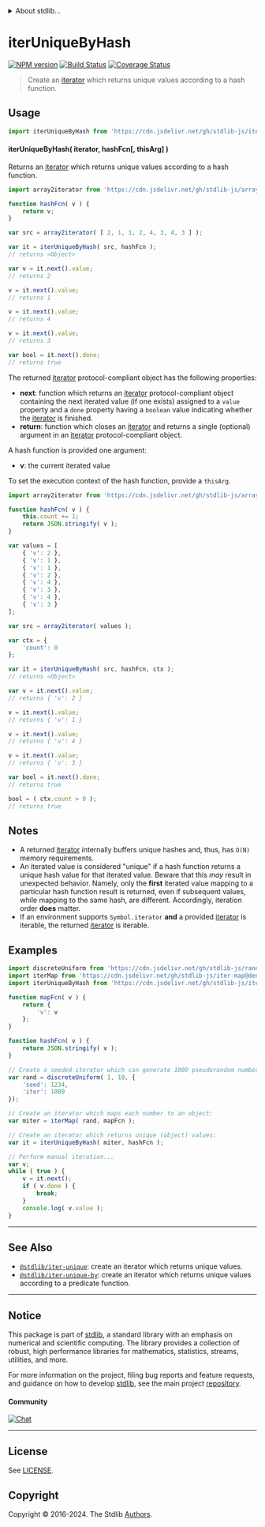 <!--

@license Apache-2.0

Copyright (c) 2019 The Stdlib Authors.

Licensed under the Apache License, Version 2.0 (the "License");
you may not use this file except in compliance with the License.
You may obtain a copy of the License at

   http://www.apache.org/licenses/LICENSE-2.0

Unless required by applicable law or agreed to in writing, software
distributed under the License is distributed on an "AS IS" BASIS,
WITHOUT WARRANTIES OR CONDITIONS OF ANY KIND, either express or implied.
See the License for the specific language governing permissions and
limitations under the License.

-->


<details>
  <summary>
    About stdlib...
  </summary>
  <p>We believe in a future in which the web is a preferred environment for numerical computation. To help realize this future, we've built stdlib. stdlib is a standard library, with an emphasis on numerical and scientific computation, written in JavaScript (and C) for execution in browsers and in Node.js.</p>
  <p>The library is fully decomposable, being architected in such a way that you can swap out and mix and match APIs and functionality to cater to your exact preferences and use cases.</p>
  <p>When you use stdlib, you can be absolutely certain that you are using the most thorough, rigorous, well-written, studied, documented, tested, measured, and high-quality code out there.</p>
  <p>To join us in bringing numerical computing to the web, get started by checking us out on <a href="https://github.com/stdlib-js/stdlib">GitHub</a>, and please consider <a href="https://opencollective.com/stdlib">financially supporting stdlib</a>. We greatly appreciate your continued support!</p>
</details>

# iterUniqueByHash

[![NPM version][npm-image]][npm-url] [![Build Status][test-image]][test-url] [![Coverage Status][coverage-image]][coverage-url] <!-- [![dependencies][dependencies-image]][dependencies-url] -->

> Create an [iterator][mdn-iterator-protocol] which returns unique values according to a hash function.

<!-- Section to include introductory text. Make sure to keep an empty line after the intro `section` element and another before the `/section` close. -->

<section class="intro">

</section>

<!-- /.intro -->

<!-- Package usage documentation. -->



<section class="usage">

## Usage

```javascript
import iterUniqueByHash from 'https://cdn.jsdelivr.net/gh/stdlib-js/iter-unique-by-hash@v0.2.2-deno/mod.js';
```

#### iterUniqueByHash( iterator, hashFcn\[, thisArg] )

Returns an [iterator][mdn-iterator-protocol] which returns unique values according to a hash function.

```javascript
import array2iterator from 'https://cdn.jsdelivr.net/gh/stdlib-js/array-to-iterator@deno/mod.js';

function hashFcn( v ) {
    return v;
}

var src = array2iterator( [ 2, 1, 1, 2, 4, 3, 4, 3 ] );

var it = iterUniqueByHash( src, hashFcn );
// returns <Object>

var v = it.next().value;
// returns 2

v = it.next().value;
// returns 1

v = it.next().value;
// returns 4

v = it.next().value;
// returns 3

var bool = it.next().done;
// returns true
```

The returned [iterator][mdn-iterator-protocol] protocol-compliant object has the following properties:

-   **next**: function which returns an [iterator][mdn-iterator-protocol] protocol-compliant object containing the next iterated value (if one exists) assigned to a `value` property and a `done` property having a `boolean` value indicating whether the [iterator][mdn-iterator-protocol] is finished.
-   **return**: function which closes an [iterator][mdn-iterator-protocol] and returns a single (optional) argument in an [iterator][mdn-iterator-protocol] protocol-compliant object.

A hash function is provided one argument:

-   **v**: the current iterated value

To set the execution context of the hash function, provide a `thisArg`.

<!-- eslint-disable object-curly-newline -->

```javascript
import array2iterator from 'https://cdn.jsdelivr.net/gh/stdlib-js/array-to-iterator@deno/mod.js';

function hashFcn( v ) {
    this.count += 1;
    return JSON.stringify( v );
}

var values = [
    { 'v': 2 },
    { 'v': 1 },
    { 'v': 1 },
    { 'v': 2 },
    { 'v': 4 },
    { 'v': 3 },
    { 'v': 4 },
    { 'v': 3 }
];

var src = array2iterator( values );

var ctx = {
    'count': 0
};

var it = iterUniqueByHash( src, hashFcn, ctx );
// returns <Object>

var v = it.next().value;
// returns { 'v': 2 }

v = it.next().value;
// returns { 'v': 1 }

v = it.next().value;
// returns { 'v': 4 }

v = it.next().value;
// returns { 'v': 3 }

var bool = it.next().done;
// returns true

bool = ( ctx.count > 0 );
// returns true
```

</section>

<!-- /.usage -->

<!-- Package usage notes. Make sure to keep an empty line after the `section` element and another before the `/section` close. -->

<section class="notes">

## Notes

-   A returned [iterator][mdn-iterator-protocol] internally buffers unique hashes and, thus, has `O(N)` memory requirements.
-   An iterated value is considered "unique" if a hash function returns a unique hash value for that iterated value. Beware that this _may_ result in unexpected behavior. Namely, only the **first** iterated value mapping to a particular hash function result is returned, even if subsequent values, while mapping to the same hash, are different. Accordingly, iteration order **does** matter.
-   If an environment supports `Symbol.iterator` **and** a provided [iterator][mdn-iterator-protocol] is iterable, the returned [iterator][mdn-iterator-protocol] is iterable.

</section>

<!-- /.notes -->

<!-- Package usage examples. -->

<section class="examples">

## Examples

<!-- eslint no-undef: "error" -->

```javascript
import discreteUniform from 'https://cdn.jsdelivr.net/gh/stdlib-js/random-iter-discrete-uniform@deno/mod.js';
import iterMap from 'https://cdn.jsdelivr.net/gh/stdlib-js/iter-map@deno/mod.js';
import iterUniqueByHash from 'https://cdn.jsdelivr.net/gh/stdlib-js/iter-unique-by-hash@v0.2.2-deno/mod.js';

function mapFcn( v ) {
    return {
        'v': v
    };
}

function hashFcn( v ) {
    return JSON.stringify( v );
}

// Create a seeded iterator which can generate 1000 pseudorandom numbers:
var rand = discreteUniform( 1, 10, {
    'seed': 1234,
    'iter': 1000
});

// Create an iterator which maps each number to an object:
var miter = iterMap( rand, mapFcn );

// Create an iterator which returns unique (object) values:
var it = iterUniqueByHash( miter, hashFcn );

// Perform manual iteration...
var v;
while ( true ) {
    v = it.next();
    if ( v.done ) {
        break;
    }
    console.log( v.value );
}
```

</section>

<!-- /.examples -->

<!-- Section to include cited references. If references are included, add a horizontal rule *before* the section. Make sure to keep an empty line after the `section` element and another before the `/section` close. -->

<section class="references">

</section>

<!-- /.references -->

<!-- Section for related `stdlib` packages. Do not manually edit this section, as it is automatically populated. -->

<section class="related">

* * *

## See Also

-   <span class="package-name">[`@stdlib/iter-unique`][@stdlib/iter/unique]</span><span class="delimiter">: </span><span class="description">create an iterator which returns unique values.</span>
-   <span class="package-name">[`@stdlib/iter-unique-by`][@stdlib/iter/unique-by]</span><span class="delimiter">: </span><span class="description">create an iterator which returns unique values according to a predicate function.</span>

</section>

<!-- /.related -->

<!-- Section for all links. Make sure to keep an empty line after the `section` element and another before the `/section` close. -->


<section class="main-repo" >

* * *

## Notice

This package is part of [stdlib][stdlib], a standard library with an emphasis on numerical and scientific computing. The library provides a collection of robust, high performance libraries for mathematics, statistics, streams, utilities, and more.

For more information on the project, filing bug reports and feature requests, and guidance on how to develop [stdlib][stdlib], see the main project [repository][stdlib].

#### Community

[![Chat][chat-image]][chat-url]

---

## License

See [LICENSE][stdlib-license].


## Copyright

Copyright &copy; 2016-2024. The Stdlib [Authors][stdlib-authors].

</section>

<!-- /.stdlib -->

<!-- Section for all links. Make sure to keep an empty line after the `section` element and another before the `/section` close. -->

<section class="links">

[npm-image]: http://img.shields.io/npm/v/@stdlib/iter-unique-by-hash.svg
[npm-url]: https://npmjs.org/package/@stdlib/iter-unique-by-hash

[test-image]: https://github.com/stdlib-js/iter-unique-by-hash/actions/workflows/test.yml/badge.svg?branch=v0.2.2
[test-url]: https://github.com/stdlib-js/iter-unique-by-hash/actions/workflows/test.yml?query=branch:v0.2.2

[coverage-image]: https://img.shields.io/codecov/c/github/stdlib-js/iter-unique-by-hash/main.svg
[coverage-url]: https://codecov.io/github/stdlib-js/iter-unique-by-hash?branch=main

<!--

[dependencies-image]: https://img.shields.io/david/stdlib-js/iter-unique-by-hash.svg
[dependencies-url]: https://david-dm.org/stdlib-js/iter-unique-by-hash/main

-->

[chat-image]: https://img.shields.io/gitter/room/stdlib-js/stdlib.svg
[chat-url]: https://app.gitter.im/#/room/#stdlib-js_stdlib:gitter.im

[stdlib]: https://github.com/stdlib-js/stdlib

[stdlib-authors]: https://github.com/stdlib-js/stdlib/graphs/contributors

[umd]: https://github.com/umdjs/umd
[es-module]: https://developer.mozilla.org/en-US/docs/Web/JavaScript/Guide/Modules

[deno-url]: https://github.com/stdlib-js/iter-unique-by-hash/tree/deno
[deno-readme]: https://github.com/stdlib-js/iter-unique-by-hash/blob/deno/README.md
[umd-url]: https://github.com/stdlib-js/iter-unique-by-hash/tree/umd
[umd-readme]: https://github.com/stdlib-js/iter-unique-by-hash/blob/umd/README.md
[esm-url]: https://github.com/stdlib-js/iter-unique-by-hash/tree/esm
[esm-readme]: https://github.com/stdlib-js/iter-unique-by-hash/blob/esm/README.md
[branches-url]: https://github.com/stdlib-js/iter-unique-by-hash/blob/main/branches.md

[stdlib-license]: https://raw.githubusercontent.com/stdlib-js/iter-unique-by-hash/main/LICENSE

[mdn-iterator-protocol]: https://developer.mozilla.org/en-US/docs/Web/JavaScript/Reference/Iteration_protocols#The_iterator_protocol

<!-- <related-links> -->

[@stdlib/iter/unique]: https://github.com/stdlib-js/iter-unique/tree/deno

[@stdlib/iter/unique-by]: https://github.com/stdlib-js/iter-unique-by/tree/deno

<!-- </related-links> -->

</section>

<!-- /.links -->
